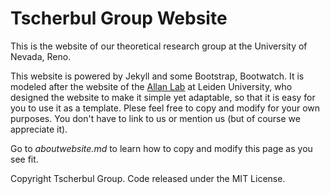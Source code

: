 # Tscherbul Group Website

This is the website of our theoretical research group at the University of Nevada, Reno.

This website is powered by Jekyll and some Bootstrap, Bootwatch. It is modeled after the website of the [Allan Lab](http://www.allanlab.org/) at Leiden University, who designed the website to make it simple yet adaptable, so that it is easy for you to use it as a template. Plese feel free to copy and modify for your own purposes.  You don't have to link to us or mention us (but of course we appreciate it).

Go to *aboutwebsite.md*  to learn how to copy and modify this page as you see fit. 


Copyright Tscherbul Group. Code released under the MIT License.

